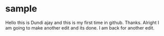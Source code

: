 # sample
Hello this is Dundi ajay and this is my first time in github. Thanks.
Alright I am going to make another edit and its done. 
I am back for another edit.
